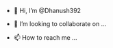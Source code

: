 - 👋 Hi, I’m @Dhanush392

- 💞️ I’m looking to collaborate on ...
- 📫 How to reach me ...

<!---
Dhanush392/Dhanush392 is a ✨ special ✨ repository because its `README.md` (this file) appears on your GitHub profile.
You can click the Preview link to take a look at your changes.
--->
